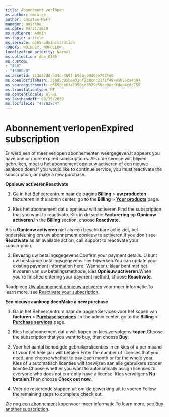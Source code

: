 ```yaml
---
title: Abonnement verlopen
ms.author: cmcatee
author: cmcatee-MSFT
manager: mnirkhe
ms.date: 04/21/2020
ms.audience: Admin
ms.topic: article
ms.service: o365-administration
ROBOTS: NOINDEX, NOFOLLOW
localization_priority: Normal
ms.collection: Adm_O365
ms.custom:
- "456"
- "1500020"
ms.assetid: 713d37dd-a34c-469f-b96b-99d63e793fe9
ms.openlocfilehash: 56bd5c85be4316f2c0cdc21f1f49ae5895ca4b97
ms.sourcegitcommit: c6692ce0fa1358ec3529e59ca0ecdfdea4cdc759
ms.translationtype: MT
ms.contentlocale: nl-NL
ms.lasthandoff: 09/15/2020
ms.locfileid: "47782934"
---
```

# <a name="expired-subscription"></a><span data-ttu-id="5a0c1-102">Abonnement verlopen</span><span class="sxs-lookup"><span data-stu-id="5a0c1-102">Expired subscription</span></span>

<span data-ttu-id="5a0c1-103">Er werd een of meer verlopen abonnementen weergegeven.</span><span class="sxs-lookup"><span data-stu-id="5a0c1-103">It appears you have one or more expired subscriptions.</span></span> <span data-ttu-id="5a0c1-104">Als u de service wilt blijven gebruiken, moet u het abonnement opnieuw activeren of een nieuwe aankoop doen.</span><span class="sxs-lookup"><span data-stu-id="5a0c1-104">If you would like to continue service, you must reactivate the subscription, or make a new purchase.</span></span>
  
<span data-ttu-id="5a0c1-105">**Opnieuw activeren**</span><span class="sxs-lookup"><span data-stu-id="5a0c1-105">**Reactivate**</span></span>
  
1. <span data-ttu-id="5a0c1-106">Ga in het Beheercentrum naar de pagina **Billing** \> **[uw producten](https://go.microsoft.com/fwlink/p/?linkid=842054)** factureren.</span><span class="sxs-lookup"><span data-stu-id="5a0c1-106">In the admin center, go to the **Billing** \> **[Your products](https://go.microsoft.com/fwlink/p/?linkid=842054)** page.</span></span>

2. <span data-ttu-id="5a0c1-107">Kies het abonnement dat u opnieuw wilt activeren.</span><span class="sxs-lookup"><span data-stu-id="5a0c1-107">Find the subscription that you want to reactivate.</span></span> <span data-ttu-id="5a0c1-108">Klik in de sectie **Facturering** op **Opnieuw activeren**.</span><span class="sxs-lookup"><span data-stu-id="5a0c1-108">In the **Billing** section, choose **Reactivate**.</span></span>

<span data-ttu-id="5a0c1-109">Als u **Opnieuw activeren** niet als een beschikbare actie ziet, bel ondersteuning om uw abonnement opnieuw te activeren.</span><span class="sxs-lookup"><span data-stu-id="5a0c1-109">If you don't see **Reactivate** as an available action, call support to reactivate your subscription.</span></span>

3. <span data-ttu-id="5a0c1-110">Bevestig uw betalingsgegevens.</span><span class="sxs-lookup"><span data-stu-id="5a0c1-110">Confirm your payment details.</span></span> <span data-ttu-id="5a0c1-111">U kunt uw bestaande betalingsgegevens hier bijwerken.</span><span class="sxs-lookup"><span data-stu-id="5a0c1-111">You can update your existing payment information here.</span></span> <span data-ttu-id="5a0c1-112">Wanneer u klaar bent met het invoeren van uw betalingsmethode, kies **Opnieuw activeren**.</span><span class="sxs-lookup"><span data-stu-id="5a0c1-112">When you're finished entering your payment method, choose **Reactivate**.</span></span>

<span data-ttu-id="5a0c1-113">Raadpleeg [Uw abonnement opnieuw activeren](https://docs.microsoft.com/microsoft-365/commerce/subscriptions/reactivate-your-subscription) voor meer informatie.</span><span class="sxs-lookup"><span data-stu-id="5a0c1-113">To learn more, see [Reactivate your subscription](https://docs.microsoft.com/microsoft-365/commerce/subscriptions/reactivate-your-subscription).</span></span>

<span data-ttu-id="5a0c1-114">**Een nieuwe aankoop doen**</span><span class="sxs-lookup"><span data-stu-id="5a0c1-114">**Make a new purchase**</span></span>
  
1. <span data-ttu-id="5a0c1-115">Ga in het Beheercentrum naar de pagina Services voor het kopen van **facturen** \> **[Purchase services](https://go.microsoft.com/fwlink/p/?linkid=868433)** .</span><span class="sxs-lookup"><span data-stu-id="5a0c1-115">In the admin center, go to the **Billing** \> **[Purchase services](https://go.microsoft.com/fwlink/p/?linkid=868433)** page.</span></span>

2. <span data-ttu-id="5a0c1-116">Kies het abonnement dat u wilt kopen en kies vervolgens **kopen**.</span><span class="sxs-lookup"><span data-stu-id="5a0c1-116">Choose the subscription that you want to buy, then choose **Buy**.</span></span>

3. <span data-ttu-id="5a0c1-117">Voer het aantal benodigde gebruikerslicenties in en kies of u per maand of voor het hele jaar wilt betalen.</span><span class="sxs-lookup"><span data-stu-id="5a0c1-117">Enter the number of licenses that you need, and choose whether to pay each month or for the whole year.</span></span> <span data-ttu-id="5a0c1-118">Kies of u automatisch licenties wilt toewijzen aan alle gebruikers zonder licentie.</span><span class="sxs-lookup"><span data-stu-id="5a0c1-118">Choose whether you want to automatically assign licenses to everyone who does not currently have a license.</span></span> <span data-ttu-id="5a0c1-119">Kies vervolgens **Nu betalen**.</span><span class="sxs-lookup"><span data-stu-id="5a0c1-119">Then choose **Check out now**.</span></span>

4. <span data-ttu-id="5a0c1-120">Voer de resterende stappen uit om de bewerking uit te voeren.</span><span class="sxs-lookup"><span data-stu-id="5a0c1-120">Follow the remaining steps to complete check out.</span></span>

<span data-ttu-id="5a0c1-121">Zie [nog een abonnement kopen](https://docs.microsoft.com/microsoft-365/commerce/buy-another-subscription)voor meer informatie.</span><span class="sxs-lookup"><span data-stu-id="5a0c1-121">To learn more, see [Buy another subscription](https://docs.microsoft.com/microsoft-365/commerce/buy-another-subscription).</span></span>